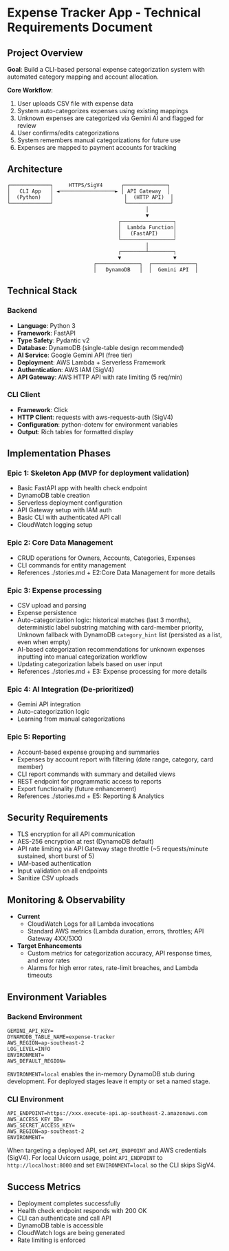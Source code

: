 # Expense Tracker App - Technical Requirements Document

## Project Overview

**Goal**: Build a CLI-based personal expense categorization system with automated category mapping and account allocation.

**Core Workflow**:
1. User uploads CSV file with expense data
2. System auto-categorizes expenses using existing mappings
3. Unknown expenses are categorized via Gemini AI and flagged for review
4. User confirms/edits categorizations
5. System remembers manual categorizations for future use
6. Expenses are mapped to payment accounts for tracking

## Architecture

```
┌─────────────┐     HTTPS/SigV4      ┌──────────────┐
│   CLI App   │ ◄──────────────────► │ API Gateway  │
│  (Python)   │                       │  (HTTP API)  │
└─────────────┘                       └──────────────┘
                                             │
                                             ▼
                                    ┌─────────────────┐
                                    │  Lambda Function│
                                    │   (FastAPI)     │
                                    └─────────────────┘
                                             │
                                    ┌────────┴────────┐
                                    ▼                 ▼
                            ┌──────────────┐  ┌──────────────┐
                            │   DynamoDB   │  │  Gemini API  │
 ```

## Technical Stack

### Backend
- **Language**: Python 3
- **Framework**: FastAPI
- **Type Safety**: Pydantic v2
- **Database**: DynamoDB (single-table design recommended)
- **AI Service**: Google Gemini API (free tier)
- **Deployment**: AWS Lambda + Serverless Framework
- **Authentication**: AWS IAM (SigV4)
- **API Gateway**: AWS HTTP API with rate limiting (5 req/min)

### CLI Client
- **Framework**: Click
- **HTTP Client**: requests with aws-requests-auth (SigV4)
- **Configuration**: python-dotenv for environment variables
- **Output**: Rich tables for formatted display

## Implementation Phases

### Epic 1: Skeleton App (MVP for deployment validation)
- Basic FastAPI app with health check endpoint
- DynamoDB table creation
- Serverless deployment configuration
- API Gateway setup with IAM auth
- Basic CLI with authenticated API call
- CloudWatch logging setup

### Epic 2: Core Data Management
- CRUD operations for Owners, Accounts, Categories, Expenses
- CLI commands for entity management
- References ./stories.md + E2:Core Data Management for more details

### Epic 3: Expense processing
- CSV upload and parsing
- Expense persistence
- Auto-categorization logic: historical matches (last 3 months), deterministic label substring matching with card-member priority, Unknown fallback with DynamoDB `category_hint` list (persisted as a list, even when empty)
- AI-based categorization recommendations for unknown expenses inputting into manual categorization workflow
- Updating categorization labels based on user input
- References ./stories.md + E3: Expense processing for more details

### Epic 4: AI Integration (De-prioritized)
- Gemini API integration
- Auto-categorization logic
- Learning from manual categorizations

### Epic 5: Reporting
- Account-based expense grouping and summaries
- Expenses by account report with filtering (date range, category, card member)
- CLI report commands with summary and detailed views
- REST endpoint for programmatic access to reports
- Export functionality (future enhancement)
- References ./stories.md + E5: Reporting & Analytics

## Security Requirements
- TLS encryption for all API communication
- AES-256 encryption at rest (DynamoDB default)
- API rate limiting via API Gateway stage throttle (~5 requests/minute sustained, short burst of 5)
- IAM-based authentication
- Input validation on all endpoints
- Sanitize CSV uploads

## Monitoring & Observability
- **Current**
  - CloudWatch Logs for all Lambda invocations
  - Standard AWS metrics (Lambda duration, errors, throttles; API Gateway 4XX/5XX)
- **Target Enhancements**
  - Custom metrics for categorization accuracy, API response times, and error rates
  - Alarms for high error rates, rate-limit breaches, and Lambda timeouts

## Environment Variables

### Backend Environment
```
GEMINI_API_KEY=
DYNAMODB_TABLE_NAME=expense-tracker
AWS_REGION=ap-southeast-2
LOG_LEVEL=INFO
ENVIRONMENT=
AWS_DEFAULT_REGION=
```

`ENVIRONMENT=local` enables the in-memory DynamoDB stub during development. For deployed stages leave it empty or set a named stage.

### CLI Environment
```
API_ENDPOINT=https://xxx.execute-api.ap-southeast-2.amazonaws.com
AWS_ACCESS_KEY_ID=
AWS_SECRET_ACCESS_KEY=
AWS_REGION=ap-southeast-2
ENVIRONMENT=
```

When targeting a deployed API, set `API_ENDPOINT` and AWS credentials (SigV4). For local Uvicorn usage, point `API_ENDPOINT` to `http://localhost:8000` and set `ENVIRONMENT=local` so the CLI skips SigV4.

## Success Metrics
- Deployment completes successfully
- Health check endpoint responds with 200 OK
- CLI can authenticate and call API
- DynamoDB table is accessible
- CloudWatch logs are being generated
- Rate limiting is enforced
